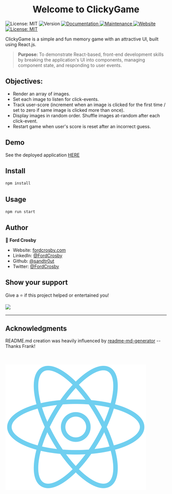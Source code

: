 <h1 align="center">Welcome to ClickyGame</h1> 
<p>
<img alt="License: MIT" src="https://img.shields.io/static/v1?label=stack&message=front-end&color=important&style=flat-square" />
  <img alt="Version" src="https://img.shields.io/badge/version-1.3.0-blue.svg?cacheSeconds=2592000&style=flat-square" />
  <a href="https://github.com/sandtr0ut/friend-finder#readme">
    <img alt="Documentation" src="https://img.shields.io/badge/documentation-yes-brightgreen?style=flat-square" target="_blank" />
  </a>
  <a href="https://github.com/sandtr0ut/ClickyGame/graphs/commit-activity">
    <img alt="Maintenance" src="https://img.shields.io/badge/Maintained%3F-yes-blueviolet?style=flat-square" target="_blank" />
  </a>
  <a href="https://radiant-sierra-56677.herokuapp.com/">
    <img alt="Website" src="https://img.shields.io/website?down_color=red&down_message=offline&up_color=blue&up_message=online&style=flat-square&url=https://radiant-sierra-56677.herokuapp.com/" target="_blank">
    </a>
  <a href="https://github.com/sandtr0ut/ClickyGame/blob/master/LICENSE">
    <img alt="License: MIT" src="https://img.shields.io/badge/License-MIT-yellow?style=flat-square" target="_blank" />
  </a>
</p>

ClickyGame is a simple and fun memory game with an attractive UI, built using React.js.

> **Purpose:** To demonstrate React-based, front-end development skills by breaking the application's UI into components, managing component state, and responding to user events.

## Objectives:
- Render an array of images.
- Set each image to listen for click-events.
- Track user-score (increment when an image is clicked for the first time / set to zero if same image is clicked more than once).
- Display images in random order. Shuffle images at-random after each click-event.
- Restart game when user's score is reset after an incorrect guess.

## Demo

See the deployed application [HERE](https://radiant-sierra-56677.herokuapp.com/)

## Install

```sh
npm install
```

## Usage

```sh
npm run start
```

## Author

👤 **Ford Crosby**

- Website: [fordcrosby.com](fordcrosby.com)
- LinkedIn: [@FordCrosby](https://www.linkedin.com/in/fordcrosby/)
- Github: [@sandtr0ut](https://github.com/sandtr0ut)
- Twitter: [@FordCrosby](https://twitter.com/FordCrosby)

## Show your support

Give a ⭐️ if this project helped or entertained you!

<a href="https://www.patreon.com/sandtr0ut">
  <img src="https://c5.patreon.com/external/logo/become_a_patron_button@2x.png" width="160">
</a>

---

## Acknowledgments

README.md creation was heavily influenced by [readme-md-generator](https://github.com/kefranabg/readme-md-generator)
-- Thanks Frank!

<br>
<br>

<img alt="react-logo" src="public/assets/images/react.svg">
